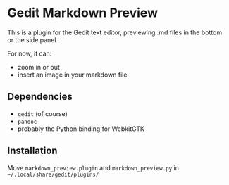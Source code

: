 # Gedit Markdown Preview

This is a plugin for the Gedit text editor, previewing .md files in the bottom or the side panel.

For now, it can:

- zoom in or out
- insert an image in your markdown file

## Dependencies

- `gedit` (of course)
- `pandoc`
- probably the Python binding for WebkitGTK

## Installation

Move `markdown_preview.plugin` and `markdown_preview.py` in `~/.local/share/gedit/plugins/`
